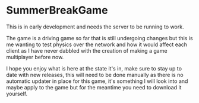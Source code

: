 # SummerBreakGame



This is in early development and needs the server to be running to work.

The game is a driving game so far that is still undergoing changes but this is me wanting to test physics over the network and how it would affect each client as I have never dabbled with the creation of making a game multiplayer before now.

I hope you enjoy what is here at the state it's in, make sure to stay up to date with new releases, this will need to be done manually as there is no automatic updater in place for this game, it's something I will look into and maybe apply to the game but for the meantime you need to download it yourself.
